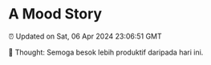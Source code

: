 # A Mood Story

⏰ Updated on Sat, 06 Apr 2024 23:06:51 GMT

💭 Thought: Semoga besok lebih produktif daripada hari ini.

